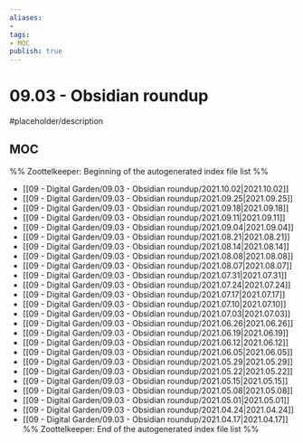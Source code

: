 ```yaml
---
aliases:
- 
tags:
- MOC
publish: true
---
```


# 09.03 - Obsidian roundup

#placeholder/description 

## MOC

%% Zoottelkeeper: Beginning of the autogenerated index file list  %%
- [[09 - Digital Garden/09.03 - Obsidian roundup/2021.10.02|2021.10.02]]
- [[09 - Digital Garden/09.03 - Obsidian roundup/2021.09.25|2021.09.25]]
- [[09 - Digital Garden/09.03 - Obsidian roundup/2021.09.18|2021.09.18]]
- [[09 - Digital Garden/09.03 - Obsidian roundup/2021.09.11|2021.09.11]]
- [[09 - Digital Garden/09.03 - Obsidian roundup/2021.09.04|2021.09.04]]
- [[09 - Digital Garden/09.03 - Obsidian roundup/2021.08.21|2021.08.21]]
- [[09 - Digital Garden/09.03 - Obsidian roundup/2021.08.14|2021.08.14]]
- [[09 - Digital Garden/09.03 - Obsidian roundup/2021.08.08|2021.08.08]]
- [[09 - Digital Garden/09.03 - Obsidian roundup/2021.08.07|2021.08.07]]
- [[09 - Digital Garden/09.03 - Obsidian roundup/2021.07.31|2021.07.31]]
- [[09 - Digital Garden/09.03 - Obsidian roundup/2021.07.24|2021.07.24]]
- [[09 - Digital Garden/09.03 - Obsidian roundup/2021.07.17|2021.07.17]]
- [[09 - Digital Garden/09.03 - Obsidian roundup/2021.07.10|2021.07.10]]
- [[09 - Digital Garden/09.03 - Obsidian roundup/2021.07.03|2021.07.03]]
- [[09 - Digital Garden/09.03 - Obsidian roundup/2021.06.26|2021.06.26]]
- [[09 - Digital Garden/09.03 - Obsidian roundup/2021.06.19|2021.06.19]]
- [[09 - Digital Garden/09.03 - Obsidian roundup/2021.06.12|2021.06.12]]
- [[09 - Digital Garden/09.03 - Obsidian roundup/2021.06.05|2021.06.05]]
- [[09 - Digital Garden/09.03 - Obsidian roundup/2021.05.29|2021.05.29]]
- [[09 - Digital Garden/09.03 - Obsidian roundup/2021.05.22|2021.05.22]]
- [[09 - Digital Garden/09.03 - Obsidian roundup/2021.05.15|2021.05.15]]
- [[09 - Digital Garden/09.03 - Obsidian roundup/2021.05.08|2021.05.08]]
- [[09 - Digital Garden/09.03 - Obsidian roundup/2021.05.01|2021.05.01]]
- [[09 - Digital Garden/09.03 - Obsidian roundup/2021.04.24|2021.04.24]]
- [[09 - Digital Garden/09.03 - Obsidian roundup/2021.04.17|2021.04.17]]
%% Zoottelkeeper: End of the autogenerated index file list  %%
